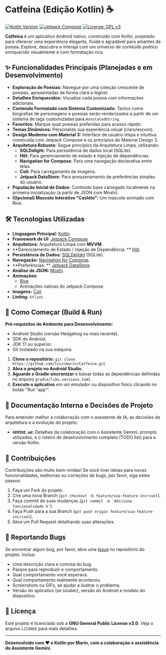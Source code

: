 # Catfeina (Edição Kotlin) ☕

[![Kotlin Version](https://img.shields.io/badge/Kotlin-1.9.x-7F52FF?style=flat-square&logo=kotlin)](https://kotlinlang.org)
[![Jetpack Compose](https://img.shields.io/badge/Jetpack%20Compose-1.6.x-4285F4?style=flat-square&logo=jetpackcompose)](https://developer.android.com/jetpack/compose)
[![License: GPL v3](https://img.shields.io/badge/License-GPLv3-blue.svg?style=flat-square)](https://www.gnu.org/licenses/gpl-3.0)
<!-- Adicione mais badges se relevante (ex: build status, code coverage, versão do app) -->

**Catfeina** é um aplicativo Android nativo, construído com Kotlin, projetado para oferecer uma
experiência elegante, fluida e agradável para amantes de poesia. Explore, descubra e interaja com um
universo de conteúdo poético enriquecido visualmente e com formatação rica.

<!-- Opcional: Adicionar um screenshot ou GIF do app aqui quando a UI estiver mais desenvolvida -->
<!-- <p align="center">
  <img src="path/to/your/kotlin_screenshot.png" alt="Catfeina Kotlin Screenshot" width="300"/>
</p> -->

## ✨ Funcionalidades Principais (Planejadas e em Desenvolvimento)

* **Exploração de Poesias:** Navegue por uma coleção crescente de poesias, apresentadas de forma
  clara e legível.
* **Detalhes Enriquecidos:** Visualize cada poesia com informações adicionais.
* **Conteúdo Formatado com Sistema Customizado:** Textos como biografias de personagens e poesias
  serão renderizados a partir de um sistema de tags customizadas para `AnnotatedString`.
* **Favoritos:** Marque suas poesias preferidas para acesso rápido.
* **Temas Dinâmicos:** Personalize sua experiência visual (claro/escuro).
* **Design Moderno com Material 3:** Interface de usuário limpa e intuitiva construída com Jetpack
  Compose e os princípios do Material Design 3.
* **Arquitetura Robusta:** Segue princípios da Arquitetura Limpa, utilizando:
    * **SQLDelight:** Para persistência de dados local (SQLite).
    * **Hilt:** Para gerenciamento de estado e injeção de dependências.
    * **Navigation for Compose:** Para uma navegação declarativa entre telas.
    * **Coil:** Para carregamento de imagens.
    * **Jetpack DataStore:** Para armazenamento de preferências simples do usuário.
* **População Inicial de Dados:** Conteúdo base carregado localmente na primeira inicialização (a
  partir de JSON com Moshi).
* **(Opcional) Mascote Interativo "Cashito":** Um mascote animado com Rive.

## 🛠️ Tecnologias Utilizadas

* **Linguagem Principal:** [Kotlin](https://kotlinlang.org/)
* **Framework de UI:** [Jetpack Compose](https://developer.android.com/jetpack/compose)
* **Arquitetura:** Arquitetura Limpa com **MVVM**.
* **Gerenciamento de Estado / Injeção de Dependência:
  ** [Hilt](https://developer.android.com/training/dependency-injection/hilt-android).
* **Persistência de Dados:** [SQLDelight](https://cashapp.github.io/sqldelight/) (SQLite).
* **Navegação:** [Navigation for Compose](https://developer.android.com/jetpack/compose/navigation).
* **Preferências:
  ** [Jetpack DataStore](https://developer.android.com/topic/libraries/architecture/datastore).
* **Análise de JSON:** [Moshi](https://github.com/square/moshi).
* **Animações:**
    * [Rive](https://rive.app/)
    * Animações nativas do Jetpack Compose.
* **Imagens:** [Coil](https://coil-kt.github.io/coil/).
* **Linting:** `ktlint`.

## 🚀 Como Começar (Build & Run)

**Pré-requisitos de Ambiente para Desenvolvimento:**

* Android Studio (versão Hedgehog ou mais recente).
* SDK do Android.
* JDK 17 ou superior.
* Git instalado na sua máquina.

1. **Clone o repositório:**
   `git clone https://github.com/luizcmarin/Catfeina.git`
2. **Abra o projeto no Android Studio.**
3. **Aguarde o Gradle sincronizar** e baixar todas as dependências definidas no arquivo
   `gradle/libs.versions.toml`.
4. **Execute o aplicativo** em um emulador ou dispositivo físico clicando no botão "Run 'app'".

## 📝 Documentação Interna e Decisões de Projeto

Para entender melhor a colaboração com o assistente de IA, as decisões de arquitetura e a evolução
do projeto:

* **`GEMINI.md`**: Detalhes da colaboração com o Assistente Gemini, prompts utilizados, e o roteiro
  de desenvolvimento completo (TODO list) para a versão Kotlin.

## 🤝 Contribuições

Contribuições são muito bem-vindas! Se você tiver ideias para novas funcionalidades, melhorias ou
correções de bugs, por favor, siga estes passos:

1. Faça um Fork do projeto.
2. Crie uma nova Branch (`git checkout -b feature/sua-feature-incrivel`).
3. Faça commit de suas mudanças (`git commit -m 'Adiciona funcionalidade X'`).
4. Faça Push para a sua Branch (`git push origin feature/sua-feature-incrivel`).
5. Abra um Pull Request detalhando suas alterações.

## 🐛 Reportando Bugs

Se encontrar algum bug, por favor, abra uma [Issue](https://github.com/luizcmarin/Catfeina/issues)
no repositório do projeto. Inclua:

* Uma descrição clara e concisa do bug.
* Passos para reproduzir o comportamento.
* Qual comportamento você esperava.
* Qual comportamento realmente aconteceu.
* Screenshots ou GIFs, se ajudar a ilustrar o problema.
* Versão do aplicativo (se souber), versão do Android e modelo do dispositivo.

## 📜 Licença

Este projeto é licenciado sob a **GNU General Public License v3.0**. Veja o arquivo `LICENSE` para
mais detalhes.

---

**Desenvolvido com ❤️ e Kotlin por Marin, com a colaboração e assistência do Assistente Gemini.**

